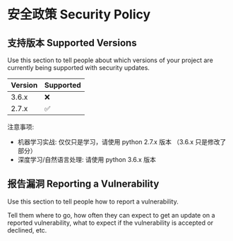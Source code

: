 # 安全政策 Security Policy

## 支持版本 Supported Versions

Use this section to tell people about which versions of your project are
currently being supported with security updates.

| Version | Supported          |
| ------- | ------------------ |
| 3.6.x   | :x:                |
| 2.7.x   | :white_check_mark: |

注意事项: 

- 机器学习实战: 仅仅只是学习，请使用 python 2.7.x 版本 （3.6.x 只是修改了部分）
- 深度学习/自然语言处理: 请使用 python 3.6.x 版本

## 报告漏洞 Reporting a Vulnerability

Use this section to tell people how to report a vulnerability.

Tell them where to go, how often they can expect to get an update on a
reported vulnerability, what to expect if the vulnerability is accepted or
declined, etc.

